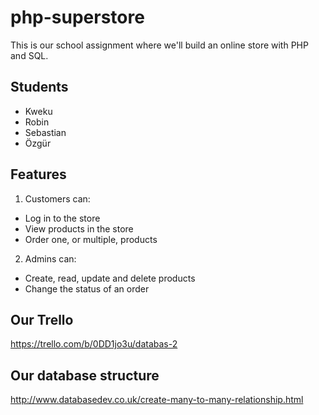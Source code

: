 # php-superstore

This is our school assignment where we'll build an online store with PHP and SQL.

## Students

- Kweku
- Robin
- Sebastian
- Özgür

## Features

1. Customers can:

- Log in to the store
- View products in the store
- Order one, or multiple, products

2. Admins can:

- Create, read, update and delete products
- Change the status of an order

## Our Trello

https://trello.com/b/0DD1jo3u/databas-2

## Our database structure

http://www.databasedev.co.uk/create-many-to-many-relationship.html
